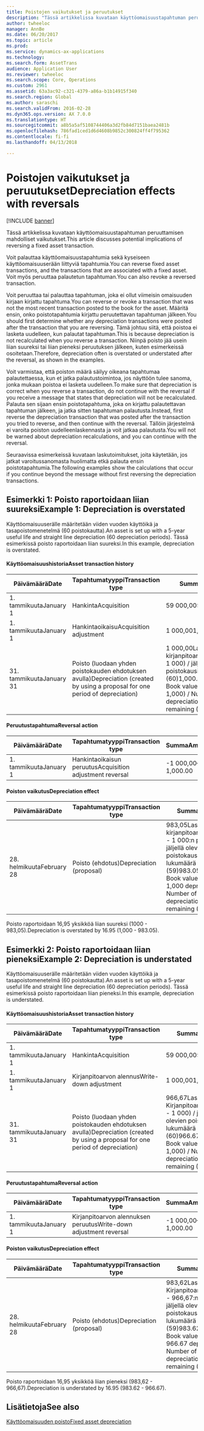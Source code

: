 ```yaml
---
title: Poistojen vaikutukset ja peruutukset
description: "Tässä artikkelissa kuvataan käyttöomaisuustapahtuman peruuttamisen mahdolliset vaikutukset."
author: twheeloc
manager: AnnBe
ms.date: 06/20/2017
ms.topic: article
ms.prod: 
ms.service: dynamics-ax-applications
ms.technology: 
ms.search.form: AssetTrans
audience: Application User
ms.reviewer: twheeloc
ms.search.scope: Core, Operations
ms.custom: 2961
ms.assetid: 63a3ac92-c321-4379-a86a-b1b14915f340
ms.search.region: Global
ms.author: saraschi
ms.search.validFrom: 2016-02-28
ms.dyn365.ops.version: AX 7.0.0
ms.translationtype: HT
ms.sourcegitcommit: a8b5a5af5108744406a3d2fb84d7151baea2481b
ms.openlocfilehash: 786fad1ced1d6d4608b9852c300824ff4f795362
ms.contentlocale: fi-fi
ms.lasthandoff: 04/13/2018

---
```


# <a name="depreciation-effects-with-reversals"></a><span data-ttu-id="5b0db-103">Poistojen vaikutukset ja peruutukset</span><span class="sxs-lookup"><span data-stu-id="5b0db-103">Depreciation effects with reversals</span></span>

[!INCLUDE [banner](../includes/banner.md)]

<span data-ttu-id="5b0db-104">Tässä artikkelissa kuvataan käyttöomaisuustapahtuman peruuttamisen mahdolliset vaikutukset.</span><span class="sxs-lookup"><span data-stu-id="5b0db-104">This article discusses potential implications of reversing a fixed asset transaction.</span></span> 

<span data-ttu-id="5b0db-105">Voit palauttaa käyttöomaisuustapahtumia sekä kyseiseen käyttöomaisuuserään liittyviä tapahtumia.</span><span class="sxs-lookup"><span data-stu-id="5b0db-105">You can reverse fixed asset transactions, and the transactions that are associated with a fixed asset.</span></span> <span data-ttu-id="5b0db-106">Voit myös peruuttaa palautetun tapahtuman.</span><span class="sxs-lookup"><span data-stu-id="5b0db-106">You can also revoke a reversed transaction.</span></span> 

<span data-ttu-id="5b0db-107">Voit peruuttaa tai palauttaa tapahtuman, joka ei ollut viimeisin omaisuuden kirjaan kirjattu tapahtuma.</span><span class="sxs-lookup"><span data-stu-id="5b0db-107">You can reverse or revoke a transaction that was not the most recent transaction posted to the book for the asset.</span></span> <span data-ttu-id="5b0db-108">Määritä ensin, onko poistotapahtumia kirjattu peruutettavan tapahtuman jälkeen.</span><span class="sxs-lookup"><span data-stu-id="5b0db-108">You should first determine whether any depreciation transactions were posted after the transaction that you are reversing.</span></span> <span data-ttu-id="5b0db-109">Tämä johtuu siitä, että poistoa ei lasketa uudelleen, kun palautat tapahtuman.</span><span class="sxs-lookup"><span data-stu-id="5b0db-109">This is because depreciation is not recalculated when you reverse a transaction.</span></span> <span data-ttu-id="5b0db-110">Niinpä poisto jää usein liian suureksi tai liian pieneksi peruutuksen jälkeen, kuten esimerkeissä osoitetaan.</span><span class="sxs-lookup"><span data-stu-id="5b0db-110">Therefore, depreciation often is overstated or understated after the reversal, as shown in the examples.</span></span> 

<span data-ttu-id="5b0db-111">Voit varmistaa, että poiston määrä säilyy oikeana tapahtumaa palautettaessa, kun et jatka palautustoimintoa, jos näyttöön tulee sanoma, jonka mukaan poistoa ei lasketa uudelleen.</span><span class="sxs-lookup"><span data-stu-id="5b0db-111">To make sure that depreciation is correct when you reverse a transaction, do not continue with the reversal if you receive a message that states that depreciation will not be recalculated.</span></span> <span data-ttu-id="5b0db-112">Palauta sen sijaan ensin poistotapahtuma, joka on kirjattu palautettavan tapahtuman jälkeen, ja jatka sitten tapahtuman palautusta.</span><span class="sxs-lookup"><span data-stu-id="5b0db-112">Instead, first reverse the depreciation transaction that was posted after the transaction you tried to reverse, and then continue with the reversal.</span></span> <span data-ttu-id="5b0db-113">Tällöin järjestelmä ei varoita poiston uudelleenlaskennasta ja voit jatkaa palautusta.</span><span class="sxs-lookup"><span data-stu-id="5b0db-113">You will not be warned about depreciation recalculations, and you can continue with the reversal.</span></span> 

<span data-ttu-id="5b0db-114">Seuraavissa esimerkeissä kuvataan laskutoimitukset, joita käytetään, jos jatkat varoitussanomasta huolimatta etkä palauta ensin poistotapahtumia.</span><span class="sxs-lookup"><span data-stu-id="5b0db-114">The following examples show the calculations that occur if you continue beyond the message without first reversing the depreciation transactions.</span></span>

## <a name="example-1-depreciation-is-overstated"></a><span data-ttu-id="5b0db-115"> Esimerkki 1: Poisto raportoidaan liian suureksi</span><span class="sxs-lookup"><span data-stu-id="5b0db-115">Example 1: Depreciation is overstated</span></span>
<span data-ttu-id="5b0db-116">Käyttöomaisuuserälle määritetään viiden vuoden käyttöikä ja tasapoistomenetelmä (60 poistokautta).</span><span class="sxs-lookup"><span data-stu-id="5b0db-116">An asset is set up with a 5-year useful life and straight line depreciation (60 depreciation periods).</span></span> <span data-ttu-id="5b0db-117">Tässä esimerkissä poisto raportoidaan liian suureksi.</span><span class="sxs-lookup"><span data-stu-id="5b0db-117">In this example, depreciation is overstated.</span></span>
#### <a name="asset-transaction-history"></a><span data-ttu-id="5b0db-118">Käyttöomaisuushistoria</span><span class="sxs-lookup"><span data-stu-id="5b0db-118">Asset transaction history</span></span>

| <span data-ttu-id="5b0db-119">Päivämäärä</span><span class="sxs-lookup"><span data-stu-id="5b0db-119">Date</span></span>       | <span data-ttu-id="5b0db-120">Tapahtumatyyppi</span><span class="sxs-lookup"><span data-stu-id="5b0db-120">Transaction type</span></span>                                                          | <span data-ttu-id="5b0db-121">Summa</span><span class="sxs-lookup"><span data-stu-id="5b0db-121">Amount</span></span>                                    |
|------------|---------------------------------------------------------------------------|-------------------------------------------|
| <span data-ttu-id="5b0db-122">1. tammikuuta</span><span class="sxs-lookup"><span data-stu-id="5b0db-122">January 1</span></span>  | <span data-ttu-id="5b0db-123">Hankinta</span><span class="sxs-lookup"><span data-stu-id="5b0db-123">Acquisition</span></span>                                                               | <span data-ttu-id="5b0db-124">59 000,00</span><span class="sxs-lookup"><span data-stu-id="5b0db-124">59,000.00</span></span>                                 |
| <span data-ttu-id="5b0db-125">1. tammikuuta</span><span class="sxs-lookup"><span data-stu-id="5b0db-125">January 1</span></span>  | <span data-ttu-id="5b0db-126">Hankintaoikaisu</span><span class="sxs-lookup"><span data-stu-id="5b0db-126">Acquisition adjustment</span></span>                                                    | <span data-ttu-id="5b0db-127">1 000,00</span><span class="sxs-lookup"><span data-stu-id="5b0db-127">1,000.00</span></span>                                  |
| <span data-ttu-id="5b0db-128">31. tammikuuta</span><span class="sxs-lookup"><span data-stu-id="5b0db-128">January 31</span></span> | <span data-ttu-id="5b0db-129">Poisto (luodaan yhden poistokauden ehdotuksen avulla)</span><span class="sxs-lookup"><span data-stu-id="5b0db-129">Depreciation (created by using a proposal for one period of depreciation)</span></span> | <span data-ttu-id="5b0db-130">1 000,00Laskelma: kirjanpitoarvo (59 000 + 1 000) / jäljellä olevien poistokausien lukumäärä (60)</span><span class="sxs-lookup"><span data-stu-id="5b0db-130">1,000.00Calculation: Book value (59,000 + 1,000) / Number of depreciation periods remaining (60)</span></span> |

#### <a name="reversal-action"></a><span data-ttu-id="5b0db-131">Peruutustapahtuma</span><span class="sxs-lookup"><span data-stu-id="5b0db-131">Reversal action</span></span>

| <span data-ttu-id="5b0db-132">Päivämäärä</span><span class="sxs-lookup"><span data-stu-id="5b0db-132">Date</span></span>      | <span data-ttu-id="5b0db-133">Tapahtumatyyppi</span><span class="sxs-lookup"><span data-stu-id="5b0db-133">Transaction type</span></span>                | <span data-ttu-id="5b0db-134">Summa</span><span class="sxs-lookup"><span data-stu-id="5b0db-134">Amount</span></span>    |
|-----------|---------------------------------|-----------|
| <span data-ttu-id="5b0db-135">1. tammikuuta</span><span class="sxs-lookup"><span data-stu-id="5b0db-135">January 1</span></span> | <span data-ttu-id="5b0db-136">Hankintaoikaisun peruutus</span><span class="sxs-lookup"><span data-stu-id="5b0db-136">Acquisition adjustment reversal</span></span> | <span data-ttu-id="5b0db-137">-1 000,00</span><span class="sxs-lookup"><span data-stu-id="5b0db-137">–1,000.00</span></span> |

#### <a name="depreciation-effect"></a><span data-ttu-id="5b0db-138">Poiston vaikutus</span><span class="sxs-lookup"><span data-stu-id="5b0db-138">Depreciation effect</span></span>

| <span data-ttu-id="5b0db-139">Päivämäärä</span><span class="sxs-lookup"><span data-stu-id="5b0db-139">Date</span></span>        | <span data-ttu-id="5b0db-140">Tapahtumatyyppi</span><span class="sxs-lookup"><span data-stu-id="5b0db-140">Transaction type</span></span>        | <span data-ttu-id="5b0db-141">Summa</span><span class="sxs-lookup"><span data-stu-id="5b0db-141">Amount</span></span>                                                                                |
|-------------|-------------------------|---------------------------------------------------------------------------------------|
| <span data-ttu-id="5b0db-142">28. helmikuuta</span><span class="sxs-lookup"><span data-stu-id="5b0db-142">February 28</span></span> | <span data-ttu-id="5b0db-143">Poisto (ehdotus)</span><span class="sxs-lookup"><span data-stu-id="5b0db-143">Depreciation (proposal)</span></span> | <span data-ttu-id="5b0db-144">983,05Laskelma: kirjanpitoarvo (59 000 - 1 000:n poisto) / jäljellä olevien poistokausien lukumäärä (59)</span><span class="sxs-lookup"><span data-stu-id="5b0db-144">983.05Calculation: Book value (59,000 - 1,000 depreciation) / Number of depreciation periods remaining (59)</span></span> |

<span data-ttu-id="5b0db-145">Poisto raportoidaan 16,95 yksikköä liian suureksi (1000 - 983,05).</span><span class="sxs-lookup"><span data-stu-id="5b0db-145">Depreciation is overstated by 16.95 (1,000 - 983.05).</span></span>

## <a name="example-2-depreciation-is-understated"></a><span data-ttu-id="5b0db-146"> Esimerkki 2: Poisto raportoidaan liian pieneksi</span><span class="sxs-lookup"><span data-stu-id="5b0db-146">Example 2: Depreciation is understated</span></span>
<span data-ttu-id="5b0db-147">Käyttöomaisuuserälle määritetään viiden vuoden käyttöikä ja tasapoistomenetelmä (60 poistokautta).</span><span class="sxs-lookup"><span data-stu-id="5b0db-147">An asset is set up with a 5-year useful life and straight line depreciation (60 depreciation periods).</span></span> <span data-ttu-id="5b0db-148">Tässä esimerkissä poisto raportoidaan liian pieneksi.</span><span class="sxs-lookup"><span data-stu-id="5b0db-148">In this example, depreciation is understated.</span></span>
#### <a name="asset-transaction-history"></a><span data-ttu-id="5b0db-149">Käyttöomaisuushistoria</span><span class="sxs-lookup"><span data-stu-id="5b0db-149">Asset transaction history</span></span>

| <span data-ttu-id="5b0db-150">Päivämäärä</span><span class="sxs-lookup"><span data-stu-id="5b0db-150">Date</span></span>       | <span data-ttu-id="5b0db-151">Tapahtumatyyppi</span><span class="sxs-lookup"><span data-stu-id="5b0db-151">Transaction type</span></span>                                                          | <span data-ttu-id="5b0db-152">Summa</span><span class="sxs-lookup"><span data-stu-id="5b0db-152">Amount</span></span>                                      |
|------------|---------------------------------------------------------------------------|---------------------------------------------|
| <span data-ttu-id="5b0db-153">1. tammikuuta</span><span class="sxs-lookup"><span data-stu-id="5b0db-153">January 1</span></span>  | <span data-ttu-id="5b0db-154">Hankinta</span><span class="sxs-lookup"><span data-stu-id="5b0db-154">Acquisition</span></span>                                                               | <span data-ttu-id="5b0db-155">59 000,00</span><span class="sxs-lookup"><span data-stu-id="5b0db-155">59,000.00</span></span>                                   |
| <span data-ttu-id="5b0db-156">1. tammikuuta</span><span class="sxs-lookup"><span data-stu-id="5b0db-156">January 1</span></span>  | <span data-ttu-id="5b0db-157">Kirjanpitoarvon alennus</span><span class="sxs-lookup"><span data-stu-id="5b0db-157">Write-down adjustment</span></span>                                                     | <span data-ttu-id="5b0db-158">1 000,00</span><span class="sxs-lookup"><span data-stu-id="5b0db-158">1,000.00</span></span>                                    |
| <span data-ttu-id="5b0db-159">31. tammikuuta</span><span class="sxs-lookup"><span data-stu-id="5b0db-159">January 31</span></span> | <span data-ttu-id="5b0db-160">Poisto (luodaan yhden poistokauden ehdotuksen avulla)</span><span class="sxs-lookup"><span data-stu-id="5b0db-160">Depreciation (created by using a proposal for one period of depreciation)</span></span> | <span data-ttu-id="5b0db-161">966,67Laskelma: Kirjanpitoarvo (59 000 - 1 000) / jäljellä olevien poistokausien lukumäärä (60)</span><span class="sxs-lookup"><span data-stu-id="5b0db-161">966.67Calculation: Book value (59,000 - 1,000) / Number of depreciation periods remaining (60)</span></span> |

#### <a name="reversal-action"></a><span data-ttu-id="5b0db-162">Peruutustapahtuma</span><span class="sxs-lookup"><span data-stu-id="5b0db-162">Reversal action</span></span>

| <span data-ttu-id="5b0db-163">Päivämäärä</span><span class="sxs-lookup"><span data-stu-id="5b0db-163">Date</span></span>      | <span data-ttu-id="5b0db-164">Tapahtumatyyppi</span><span class="sxs-lookup"><span data-stu-id="5b0db-164">Transaction type</span></span>               | <span data-ttu-id="5b0db-165">Summa</span><span class="sxs-lookup"><span data-stu-id="5b0db-165">Amount</span></span>    |
|-----------|--------------------------------|-----------|
| <span data-ttu-id="5b0db-166">1. tammikuuta</span><span class="sxs-lookup"><span data-stu-id="5b0db-166">January 1</span></span> | <span data-ttu-id="5b0db-167">Kirjanpitoarvon alennuksen peruutus</span><span class="sxs-lookup"><span data-stu-id="5b0db-167">Write-down adjustment reversal</span></span> | <span data-ttu-id="5b0db-168">-1 000,00</span><span class="sxs-lookup"><span data-stu-id="5b0db-168">–1,000.00</span></span> |

#### <a name="depreciation-effect"></a><span data-ttu-id="5b0db-169">Poiston vaikutus</span><span class="sxs-lookup"><span data-stu-id="5b0db-169">Depreciation effect</span></span>

| <span data-ttu-id="5b0db-170">Päivämäärä</span><span class="sxs-lookup"><span data-stu-id="5b0db-170">Date</span></span>        | <span data-ttu-id="5b0db-171">Tapahtumatyyppi</span><span class="sxs-lookup"><span data-stu-id="5b0db-171">Transaction type</span></span>        | <span data-ttu-id="5b0db-172">Summa</span><span class="sxs-lookup"><span data-stu-id="5b0db-172">Amount</span></span>                                                                                       |
|-------------|-------------------------|----------------------------------------------------------------------------------------------|
| <span data-ttu-id="5b0db-173">28. helmikuuta</span><span class="sxs-lookup"><span data-stu-id="5b0db-173">February 28</span></span> | <span data-ttu-id="5b0db-174">Poisto (ehdotus)</span><span class="sxs-lookup"><span data-stu-id="5b0db-174">Depreciation (proposal)</span></span> | <span data-ttu-id="5b0db-175">983,62Laskelma: Kirjanpitoarvo (59 000 - 966,67:n poisto) / jäljellä olevien poistokausien lukumäärä (59)</span><span class="sxs-lookup"><span data-stu-id="5b0db-175">983.62Calculation: Book value (59,000 - 966.67 depreciation) / Number of depreciation periods remaining (59)</span></span> |

<span data-ttu-id="5b0db-176">Poisto raportoidaan 16,95 yksikköä liian pieneksi (983,62 - 966,67).</span><span class="sxs-lookup"><span data-stu-id="5b0db-176">Depreciation is understated by 16.95 (983.62 - 966.67).</span></span>



<a name="see-also"></a><span data-ttu-id="5b0db-177">Lisätietoja</span><span class="sxs-lookup"><span data-stu-id="5b0db-177">See also</span></span>
--------

[<span data-ttu-id="5b0db-178">Käyttöomaisuuden poisto</span><span class="sxs-lookup"><span data-stu-id="5b0db-178">Fixed asset depreciation</span></span>](fixed-asset-depreciation.md)




